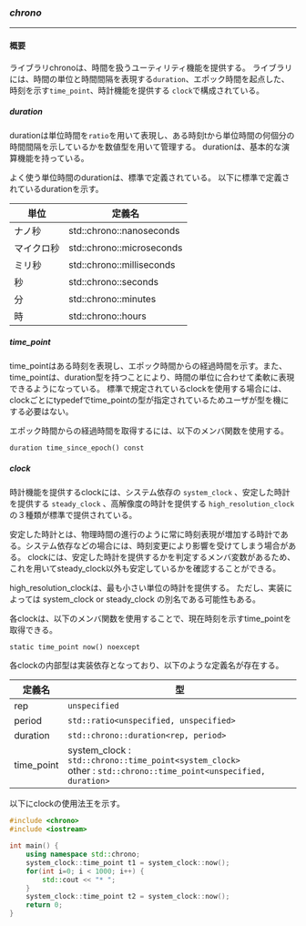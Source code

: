 ### *chrono*
----
#### 概要
ライブラリchronoは、時間を扱うユーティリティ機能を提供する。
ライブラリには、時間の単位と時間間隔を表現する`duration`、エポック時間を起点した、時刻を示す`time_point`、時計機能を提供する `clock`で構成されている。

##### duration
durationは単位時間を`ratio`を用いて表現し、ある時刻tから単位時間の何個分の時間間隔を示しているかを数値型を用いて管理する。
durationは、基本的な演算機能を持っている。

よく使う単位時間のdurationは、標準で定義されている。
以下に標準で定義されているdurationを示す。

| 単位 | 定義名 |
| -- | -- |
| ナノ秒 | std::chrono::nanoseconds |
| マイクロ秒 | std::chrono::microseconds |
| ミリ秒 | std::chrono::milliseconds |
| 秒 | std::chrono::seconds |
| 分 | std::chrono::minutes |
| 時 | std::chrono::hours |

##### time_point
time_pointはある時刻を表現し、エポック時間からの経過時間を示す。また、time_pointは、duration型を持つことにより、時間の単位に合わせて柔軟に表現できるようになっている。
標準で規定されているclockを使用する場合には、clockごとにtypedefでtime_pointの型が指定されているためユーザが型を機にする必要はない。

エポック時間からの経過時間を取得するには、以下のメンバ関数を使用する。

`duration time_since_epoch() const`

##### clock
時計機能を提供するclockには、システム依存の `system_clock` 、安定した時計を提供する `steady_clock` 、高解像度の時計を提供する `high_resolution_clock` の３種類が標準で提供されている。

安定した時計とは、物理時間の進行のように常に時刻表現が増加する時計である。システム依存などの場合には、時刻変更により影響を受けてしまう場合がある。
clockには、安定した時計を提供するかを判定するメンバ変数があるため、これを用いてsteady_clock以外も安定しているかを確認することができる。

high_resolution_clockは、最も小さい単位の時計を提供する。
ただし、実装によっては system_clock or steady_clock の別名である可能性もある。

各clockは、以下のメンバ関数を使用することで、現在時刻を示すtime_pointを取得できる。

`static time_point now() noexcept`

各clockの内部型は実装依存となっており、以下のような定義名が存在する。

| 定義名 | 型 |
| -- | -- |
| rep | `unspecified` |
| period | `std::ratio<unspecified, unspecified>` |
| duration | `std::chrono::duration<rep, period>`
| time_point | system_clock : `std::chrono::time_point<system_clock>`<BR>other : `std::chrono::time_point<unspecified, duration>` |



以下にclockの使用法王を示す。

```c++
#include <chrono>
#include <iostream>

int main() {
    using namespace std::chrono;
    system_clock::time_point t1 = system_clock::now();
    for(int i=0; i < 1000; i++) {
        std::cout << "* ";
    }
    system_clock::time_point t2 = system_clock::now();
    return 0;
}
```
